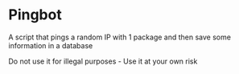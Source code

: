 # Pingbot
A script that pings a random IP with 1 package and then save some information in a database

Do not use it for illegal purposes - Use it at your own risk
